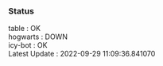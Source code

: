 ### Status


table : OK  
hogwarts : DOWN  
icy-bot : OK  
Latest Update : 2022-09-29 11:09:36.841070
